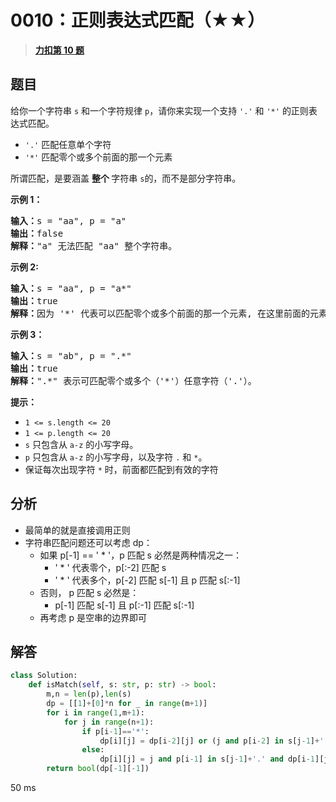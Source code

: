 # 0010：正则表达式匹配（★★）


> <u>**[力扣第 10 题](https://leetcode.cn/problems/regular-expression-matching/)**</u>

## 题目

<p>给你一个字符串 <code>s</code> 和一个字符规律 <code>p</code>，请你来实现一个支持 <code>'.'</code> 和 <code>'*'</code> 的正则表达式匹配。</p>

<ul>
<li><code>'.'</code> 匹配任意单个字符</li>
<li><code>'*'</code> 匹配零个或多个前面的那一个元素</li>
</ul>

<p>所谓匹配，是要涵盖 <strong>整个 </strong>字符串 <code>s</code>的，而不是部分字符串。</p>


<p><strong>示例 1：</strong></p>

<pre>
<strong>输入：</strong>s = "aa", p = "a"
<strong>输出：</strong>false
<strong>解释：</strong>"a" 无法匹配 "aa" 整个字符串。
</pre>

<p><strong>示例 2:</strong></p>

<pre>
<strong>输入：</strong>s = "aa", p = "a*"
<strong>输出：</strong>true
<strong>解释：</strong>因为 '*' 代表可以匹配零个或多个前面的那一个元素, 在这里前面的元素就是 'a'。因此，字符串 "aa" 可被视为 'a' 重复了一次。
</pre>

<p><strong>示例 3：</strong></p>

<pre>
<strong>输入：</strong>s = "ab", p = ".*"
<strong>输出：</strong>true
<strong>解释：</strong>".*" 表示可匹配零个或多个（'*'）任意字符（'.'）。
</pre>



<p><strong>提示：</strong></p>

<ul>
<li><code>1 &lt;= s.length &lt;= 20</code></li>
<li><code>1 &lt;= p.length &lt;= 20</code></li>
<li><code>s</code> 只包含从 <code>a-z</code> 的小写字母。</li>
<li><code>p</code> 只包含从 <code>a-z</code> 的小写字母，以及字符 <code>.</code> 和 <code>*</code>。</li>
<li>保证每次出现字符 <code>*</code> 时，前面都匹配到有效的字符</li>
</ul>


## 分析

- 最简单的就是直接调用正则
- 字符串匹配问题还可以考虑 dp：
	- 如果 p[-1] == ' * '，p 匹配 s 必然是两种情况之一：
		- ' * ' 代表零个，p[:-2] 匹配 s
		- ' * ' 代表多个，p[-2] 匹配 s[-1] 且 p 匹配 s[:-1]
	- 否则， p 匹配 s 必然是：
		- p[-1] 匹配 s[-1] 且 p[:-1] 匹配 s[:-1]
	- 再考虑 p 是空串的边界即可

## 解答

```python
class Solution:
    def isMatch(self, s: str, p: str) -> bool:
        m,n = len(p),len(s)
        dp = [[1]+[0]*n for _ in range(m+1)]
        for i in range(1,m+1):
            for j in range(n+1):
                if p[i-1]=='*':
                    dp[i][j] = dp[i-2][j] or (j and p[i-2] in s[j-1]+'.' and dp[i][j-1])
                else:
                    dp[i][j] = j and p[i-1] in s[j-1]+'.' and dp[i-1][j-1]
        return bool(dp[-1][-1])
```
50 ms
